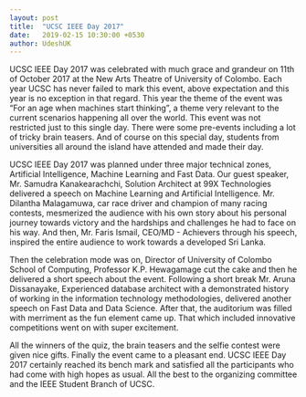 ```yaml
---
layout: post
title:  "UCSC IEEE Day 2017"
date:   2019-02-15 10:30:00 +0530
author: UdeshUK
---
```


UCSC IEEE Day 2017 was celebrated with much grace and grandeur on 11th of October 2017 at the New Arts Theatre of University of Colombo. Each year UCSC has never failed to mark this event, above expectation and this year is no exception in that regard. This year the theme of the event was “For an age when machines start thinking”, a theme very relevant to the current scenarios happening all over the world. This event was not restricted just to this single day. There were some pre-events including a lot of tricky brain teasers. And of course on this special day, students from universities all around the island have attended and made their day.

UCSC IEEE Day 2017 was planned under three major technical zones, Artificial Intelligence, Machine Learning and Fast Data. Our guest speaker, Mr. Samudra Kanakearachchi, Solution Architect at 99X Technologies delivered a speech on Machine Learning and Artificial Intelligence. Mr. Dilantha Malagamuwa, car race driver and champion of many racing contests, mesmerized the audience with his own story about his personal journey towards victory and the hardships and challenges he had to face on his way. And then, Mr. Faris Ismail, CEO/MD - Achievers through his speech, inspired the entire audience to work towards a developed Sri Lanka. 

Then the celebration mode was on, Director of University of Colombo School of Computing, Professor K.P. Hewagamage cut the cake and then he delivered a short speech about the event. Following a short break Mr. Aruna Dissanayake, Experienced database architect with a demonstrated history of working in the information technology methodologies, delivered another speech on Fast Data and Data Science. After that, the auditorium was filled with merriment as the fun element came up. That which included innovative competitions went on with super excitement.

All the winners of the quiz, the brain teasers and the selfie contest were given nice gifts. Finally the event came to a pleasant end. UCSC IEEE Day 2017 certainly reached its bench mark and satisfied all the participants who had come with high hopes as usual. All the best to the organizing committee and the IEEE Student Branch of UCSC.